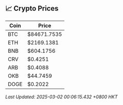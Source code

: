 ## 📈 Crypto Prices

| Coin | Price |
| ---- | ----- |
| BTC | $84671.7535 |
| ETH | $2169.1381 |
| BNB | $604.1756 |
| CRV | $0.4251 |
| ARB | $0.4088 |
| OKB | $44.7459 |
| DOGE | $0.2022 |

_Last Updated: 2025-03-02 00:06:15.432 +0800 HKT_